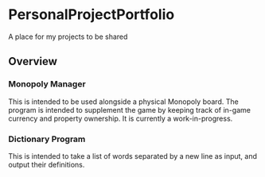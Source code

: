 # PersonalProjectPortfolio
A place for my projects to be shared

## Overview
### Monopoly Manager
This is intended to be used alongside a physical Monopoly board.
The program is intended to supplement the game by keeping track of in-game currency and property ownership.
It is currently a work-in-progress.

### Dictionary Program
This is intended to take a list of words separated by a new line as input, and output their definitions.
